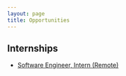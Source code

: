 ```yaml
---
layout: page
title: Opportunities
---
```


## Internships

* [Software Engineer, Intern (Remote)][1]


  [1]: internships/software-engineer
